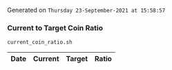 Generated on `Thursday 23-September-2021 at 15:58:57`

### Current to Target Coin Ratio
`current_coin_ratio.sh`

Date|Current|Target|Ratio
---|---|---|---
